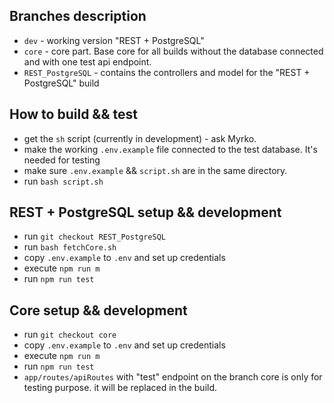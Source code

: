 ## Branches description

 - `dev` - working version "REST + PostgreSQL"
 - `core` - core part. Base core for all builds without the database connected and with one test api endpoint.
 - `REST_PostgreSQL` - contains the controllers and model for the "REST + PostgreSQL" build

## How to build && test

 - get the `sh` script (currently in development) - ask Myrko.
 - make the working `.env.example` file connected to the test database. It's needed for testing
 - make sure `.env.example` && `script.sh` are in the same directory.
 - run `bash script.sh`

## REST + PostgreSQL setup && development

 - run `git checkout REST_PostgreSQL`
 - run `bash fetchCore.sh`
 - copy `.env.example` to `.env` and set up credentials
 - execute `npm run m`
 - run `npm run test`
 
## Core setup && development

 - run `git checkout core`
 - copy `.env.example` to `.env` and set up credentials
 - execute `npm run m`
 - run `npm run test`
 - `app/routes/apiRoutes` with "test" endpoint on the branch core is only for testing purpose. it will be replaced in the build.
